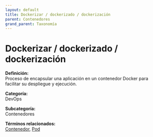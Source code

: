 ```yaml
---
layout: default
title: Dockerizar / dockerizado / dockerización
parent: Contenedores
grand_parent: Taxonomía
---
```


# Dockerizar / dockerizado / dockerización

**Definición:**  
Proceso de encapsular una aplicación en un contenedor Docker para facilitar su despliegue y ejecución.

**Categoría:**  
DevOps

**Subcategoría:**  
Contenedores

**Términos relacionados:**  
[Contenedor](https://maleniski.github.io/diccionario-angl-tec-mx/docs/taxonomia/devops/contenedores/contenedor.html), [Pod](https://maleniski.github.io/diccionario-angl-tec-mx/docs/taxonomia/devops/contenedores/pod.html)

